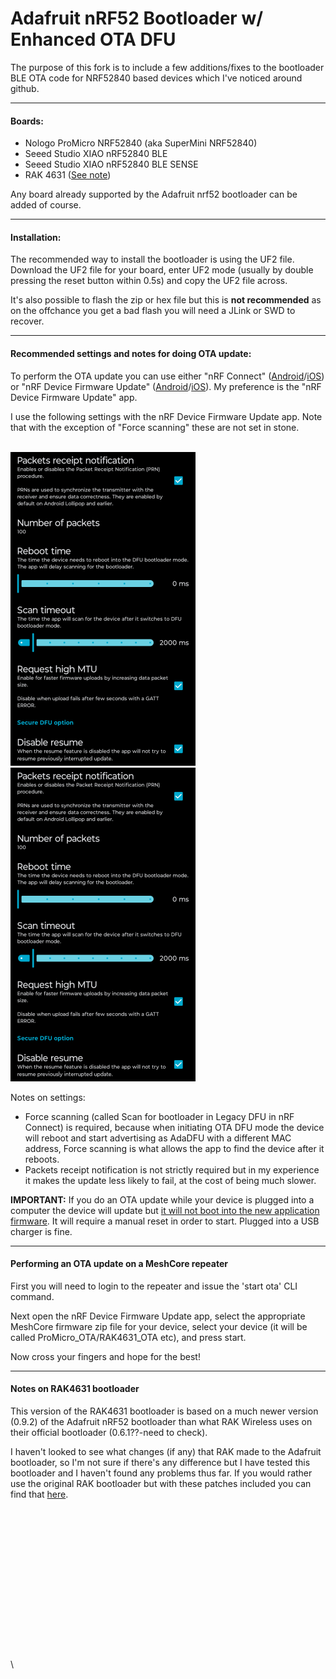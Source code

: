 
# Adafruit nRF52 Bootloader w/ Enhanced OTA DFU

The purpose of this fork is to include a few additions/fixes to the bootloader BLE OTA code for NRF52840 based devices which I've noticed around github.

---
#### Boards:
- Nologo ProMicro NRF52840 (aka SuperMini NRF52840)
- Seeed Studio XIAO nRF52840 BLE
- Seeed Studio XIAO nRF52840 BLE SENSE
- RAK 4631 ([See note](#notes-on-RAK4631-bootloader))

Any board already supported by the Adafruit nrf52 bootloader can be added of course.

---
#### Installation:
The recommended way to install the bootloader is using the UF2 file.
Download the UF2 file for your board, enter UF2 mode (usually by double pressing the reset button within 0.5s) and copy the UF2 file across.

It's also possible to flash the zip or hex file but this is **not recommended** as on the offchance you get a bad flash you will need a JLink or SWD to recover.

---
#### Recommended settings and notes for doing OTA update:
To perform the OTA update you can use either "nRF Connect" ([Android](https://play.google.com/store/apps/details?id=no.nordicsemi.android.mcp&hl=en&gl=US)/[iOS](https://apps.apple.com/gb/app/nrf-connect-for-mobile/id1054362403)) or "nRF Device Firmware Update" ([Android](https://play.google.com/store/apps/details?id=no.nordicsemi.android.dfu&hl=en&gl=US)/[iOS](https://apps.apple.com/sa/app/device-firmware-update/id1624454660)). My preference is the "nRF Device Firmware Update" app.

I use the following settings with the nRF Device Firmware Update app. Note that with the exception of "Force scanning" these are not set in stone.<br/><br/>

![DFU Settings Part 1/2](docs/dfu_settings_01.png) ![DFU Settings Part 2/2](docs/dfu_settings_01.png)


Notes on settings:
 - Force scanning (called Scan for bootloader in Legacy DFU in nRF Connect) is required, because when initiating OTA DFU mode the device will reboot and start advertising as AdaDFU with a different MAC address, Force scanning is what allows the app to find the device after it reboots.
 - Packets receipt notification is not strictly required but in my experience it makes the update less likely to fail, at the cost of being much slower.

**IMPORTANT:** If you do an OTA update while your device is plugged into a computer the device will update but <U>it will not boot into the new application firmware</u>. It will require a manual reset in order to start. Plugged into a USB charger is fine.

---
#### Performing an OTA update on a MeshCore repeater
First you will need to login to the repeater and issue the 'start ota' CLI command.

Next open the nRF Device Firmware Update app, select the appropriate MeshCore firmware zip file for your device, select your device (it will be called ProMicro_OTA/RAK4631_OTA etc), and press start.

Now cross your fingers and hope for the best!

---
#### Notes on RAK4631 bootloader
This version of the RAK4631 bootloader is based on a much newer version (0.9.2) of the Adafruit nRF52 bootloader than what RAK Wireless uses on their official bootloader (0.6.1??-need to check).

I haven't looked to see what changes (if any) that RAK made to the Adafruit bootloader, so I'm not sure if there's any difference but I have tested this bootloader and I haven't found any problems thus far. If you would rather use the original RAK bootloader but with these patches included you can find that [here](https://github.com/oltaco/WisCore_RAK4631_Bootloader/releases).
\
\
\
\
\
\
\
\
\
\
\
\
\
\
\
\
\

